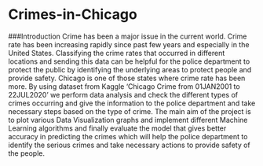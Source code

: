 # Crimes-in-Chicago

###Introduction
Crime has been a major issue in the current world. Crime rate has been increasing rapidly since past few years and especially in the United States. Classifying the crime rates that occurred in different locations and sending this data can be helpful for the police department to protect the public by identifying the underlying areas to protect people and provide safety. Chicago is one of those states where crime rate has been more. By using dataset from Kaggle ‘Chicago Crime from 01JAN2001 to 22JUL2020’  we perform data analysis and check the different types of crimes occurring and give the information to the police department and take necessary steps based on the type of crime. The main aim of the project is to plot various Data Visualization graphs and implement different Machine Learning algorithms and finally evaluate the model that gives better accuracy in predicting the crimes which will help the police department to identify the serious crimes and take necessary actions to provide safety of the people.

